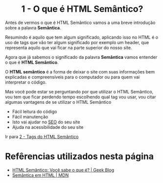 <h1 align="center">1 - O que é HTML Semântico?</h1>

Antes de vermos o que é HTML Semântico vamos a uma breve introdução sobre a palavra **Semântica**.

Resumindo é aquilo que tem algum significado, aplicando isso no HTML é o uso de tags que vão ter algum significado por exemplo um header, que representa aquilo que vai ficar na parte superior do nosso site.

Agora que já sabemos o significado da palavra **Semântica** vamos entender o que é **HTML Semântico**.

O **HTML semântico** é a forma de deixar o site com suas informações bem explicadas e compreensíveis para o computador ou para quem vai interpretar o código.

Mas você pode estar se perguntando por que utilizar o HTML Semântico, vou tem que ficar perdendo tempo escolhendo qual tag vou usar, vou citar algumas vantagens de se utilizar o HTML Semântico

- Fácil leitura do código
- Fácil manutenção
- Isto vai ajudar no [SEO](https://www.tecmundo.com.br/blog/2770-o-que-e-seo-.htm) do seu site
- Ajuda na acessibilidade do seu site

Ir para [2 - Tags do HTML Semântico](../2-Tags-HTML-Semântico)

<h1>Refêrencias utilizados nesta página</h1>

- [HTML Semântico: Você sabe o que é? | Geek Blog](https://blog.geekhunter.com.br/voce-conhece-html-semantico/#O_que_e_HTML_semantico)
- [Semântica em HTML | MDN](https://developer.mozilla.org/pt-BR/docs/Glossario/Semantica#Sem%C3%A2ntica_em_HTML)
